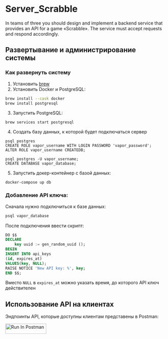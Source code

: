 # Server_Scrabble
 In teams of three you should design and implement a backend service that provides an API for a game «Scrabble». The service must accept requests and respond accordingly.

## Развертывание и администрирование системы
### Как развернуть систему
1. Установить [brew](https://brew.sh/)
2. Установить Docker и PostgreSQL:
```bash
brew install --cask docker
brew install postgresql
```
3. Запустить PostgreSQL:
```
brew services start postgresql
```
4. Создать базу данных, к которой будет подключаться сервер
```
psql postgres
CREATE ROLE vapor_username WITH LOGIN PASSWORD 'vapor_password';
ALTER ROLE vapor_username CREATEDB;

psql postgres -U vapor_username;
CREATE DATABASE vapor_database;
```
5. Запустить докер-контейнер с базой данных:
```
docker-compose up db
```

### Добавление API ключа: 

Сначала нужно подключиться к базе данных: 
```bash
psql vapor_database
```

После подключения ввести скрипт:
```sql
DO $$
DECLARE 
    key uuid := gen_random_uuid ();
BEGIN
INSERT INTO api_keys
(id, expires_at)
VALUES(key, NULL);
RAISE NOTICE 'New API key: %', key;
END $$;
```
Вместо `NULL` в `expires_at` можно указать время, до которого API ключ действителен

## Использование API на клиентах
Эндпоинты API, которые доступны клиентам представены в Postman:

[<img src="https://run.pstmn.io/button.svg" alt="Run In Postman" style="width: 128px; height: 32px;">](https://app.getpostman.com/run-collection/16591743-09507c13-eb6d-4a22-9dac-9e45f5a9ad75?action=collection%2Ffork&source=rip_markdown&collection-url=entityId%3D16591743-09507c13-eb6d-4a22-9dac-9e45f5a9ad75%26entityType%3Dcollection%26workspaceId%3D3e05b8c0-ac2f-46ad-b9b1-934571107a79#?env%5BNew%20Environment%5D=W10=)

